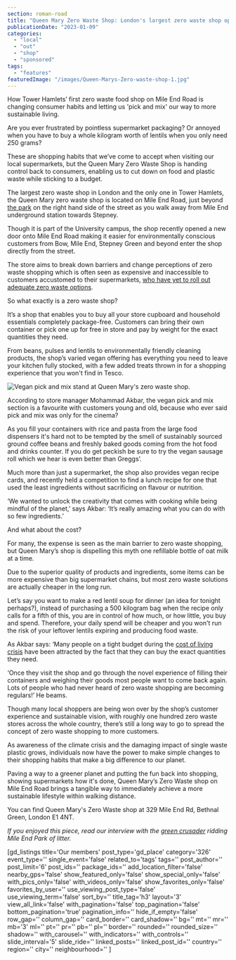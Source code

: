 ```yaml
---
section: roman-road
title: "Queen Mary Zero Waste Shop: London's largest zero waste shop opens in Tower Hamlets"
publicationDate: "2023-01-09"
categories: 
  - "local"
  - "out"
  - "shop"
  - "sponsored"
tags: 
  - "features"
featuredImage: "/images/Queen-Marys-Zero-waste-shop-1.jpg"
---
```


How Tower Hamlets’ first zero waste food shop on Mile End Road is changing consumer habits and letting us 'pick and mix' our way to more sustainable living.

Are you ever frustrated by pointless supermarket packaging? Or annoyed when you have to buy a whole kilogram worth of lentils when you only need 250 grams? 

These are shopping habits that we’ve come to accept when visiting our local supermarkets, but the Queen Mary Zero Waste Shop is handing control back to consumers, enabling us to cut down on food and plastic waste while sticking to a budget. 

The largest zero waste shop in London and the only one in Tower Hamlets, the Queen Mary zero waste shop is located on Mile End Road, just beyond [the park](https://romanroadlondon.com/mile-end-park-history/) on the right hand side of the street as you walk away from Mile End underground station towards Stepney. 

Though it is part of the University campus, the shop recently opened a new door onto Mile End Road making it easier for environmentally conscious customers from Bow, Mile End, Stepney Green and beyond enter the shop directly from the street. 

The store aims to break down barriers and change perceptions of zero waste shopping which is often seen as expensive and inaccessible to customers accustomed to their supermarkets, [who have yet to roll out adequate zero waste options](https://www.theguardian.com/environment/2022/mar/02/refillable-groceries-uk-shopper-waitrose-morrisons-refill-stations-plastic-waste). 

So what exactly is a zero waste shop? 

It’s a shop that enables you to buy all your store cupboard and household essentials completely package-free. Customers can bring their own container or pick one up for free in store and pay by weight for the exact quantities they need. 

From beans, pulses and lentils to environmentally friendly cleaning products, the shop’s varied vegan offering has everything you need to leave your kitchen fully stocked, with a few added treats thrown in for a shopping experience that you won't find in Tesco.  

![Vegan pick and mix stand at Queen Mary's zero waste shop.](/images/Queen-marys-zero-waste-shop-sweets-1024x683.jpg)

According to store manager Mohammad Akbar, the vegan pick and mix section is a favourite with customers young and old, because who ever said pick and mix was only for the cinema?

As you fill your containers with rice and pasta from the large food dispensers it's hard not to be tempted by the smell of sustainably sourced ground coffee beans and freshly baked goods coming from the hot food and drinks counter. If you do get peckish be sure to try the vegan sausage roll which we hear is even better than Greggs’. 

Much more than just a supermarket, the shop also provides vegan recipe cards, and recently held a competition to find a lunch recipe for one that used the least ingredients without sacrificing on flavour or nutrition. 

‘We wanted to unlock the creativity that comes with cooking while being mindful of the planet,’ says Akbar: ‘It’s really amazing what you can do with so few ingredients.’ 

And what about the cost? 

For many, the expense is seen as the main barrier to zero waste shopping, but Queen Mary’s shop is dispelling this myth one refillable bottle of oat milk at a time. 

Due to the superior quality of products and ingredients, some items can be more expensive than big supermarket chains, but most zero waste solutions are actually cheaper in the long run. 

Let’s say you want to make a red lentil soup for dinner (an idea for tonight perhaps?), instead of purchasing a 500 kilogram bag when the recipe only calls for a fifth of this, you are in control of how much, or how little, you buy and spend. Therefore, your daily spend will be cheaper and you won't run the risk of your leftover lentils expiring and producing food waste. 

As Akbar says: ‘Many people on a tight budget during the [cost of living crisis](https://romanroadlondon.com/articles/cost-living/) have been attracted by the fact that they can buy the exact quantities they need.

‘Once they visit the shop and go through the novel experience of filling their containers and weighing their goods most people want to come back again. Lots of people who had never heard of zero waste shopping are becoming regulars!’ He beams.

Though many local shoppers are being won over by the shop’s customer experience and sustainable vision, with roughly one hundred zero waste stores across the whole country, there’s still a long way to go to spread the concept of zero waste shopping to more customers. 

As awareness of the climate crisis and the damaging impact of single waste plastic grows, individuals now have the power to make simple changes to their shopping habits that make a big difference to our planet. 

Paving a way to a greener planet and putting the fun back into shopping, showing supermarkets how it's done, Queen Mary’s Zero Waste shop on Mile End Road brings a tangible way to immediately achieve a more sustainable lifestyle within walking distance.

You can find Queen Mary's Zero Waste shop at 329 Mile End Rd, Bethnal Green, London E1 4NT.

_If you enjoyed this piece, read our interview with the [green crusader](https://romanroadlondon.com/iain-marshall-clean-mile-end-park-interview/) ridding Mile End Park of litter._

\[gd\_listings title='Our members' post\_type='gd\_place' category='326' event\_type='' single\_event='false' related\_to='tags' tags='' post\_author='' post\_limit='6' post\_ids='' package\_ids='' add\_location\_filter='false' nearby\_gps='false' show\_featured\_only='false' show\_special\_only='false' with\_pics\_only='false' with\_videos\_only='false' show\_favorites\_only='false' favorites\_by\_user='' use\_viewing\_post\_type='false' use\_viewing\_term='false' sort\_by='' title\_tag='h3' layout='3' view\_all\_link='false' with\_pagination='false' top\_pagination='false' bottom\_pagination='true' pagination\_info='' hide\_if\_empty='false' row\_gap='' column\_gap='' card\_border='' card\_shadow='' bg='' mt='' mr='' mb='3' ml='' pt='' pr='' pb='' pl='' border='' rounded='' rounded\_size='' shadow='' with\_carousel='' with\_indicators='' with\_controls='' slide\_interval='5' slide\_ride='' linked\_posts='' linked\_post\_id='' country='' region='' city='' neighbourhood='' \]
